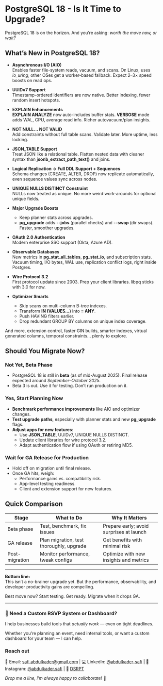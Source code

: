 # PostgreSQL 18 - Is It Time to Upgrade?

PostgreSQL 18 is on the horizon. And you’re asking: _worth the move now, or wait?_

## What’s New in PostgreSQL 18?

- **Asynchronous I/O (AIO)**  
  Enables faster file-system reads, vacuum, and scans. On Linux, uses _io_uring_; other OSes get a worker-based fallback. Expect 2–3× speed boosts on read ops.

- **UUIDv7 Support**  
  Timestamp-ordered identifiers are now native. Better indexing, fewer random insert hotspots.

- **EXPLAIN Enhancements**  
  **EXPLAIN ANALYZE** now auto-includes buffer stats. **VERBOSE** mode adds WAL, CPU, average read info. Richer autovacuum/plan insights.

- **NOT NULL … NOT VALID**  
  Add constraints without full table scans. Validate later. More uptime, less locking.

- **JSON_TABLE Support**  
  Treat JSON like a relational table. Flatten nested data with cleaner syntax than **jsonb_extract_path_text()** and joins.

- **Logical Replication → Full DDL Support + Sequences**  
  Schema changes (CREATE, ALTER, DROP) now replicate automatically, even sequence values sync across nodes.

- **UNIQUE NULLS DISTINCT Constraint**  
  NULLs now treated as unique. No more weird work-arounds for optional unique fields.

- **Major Upgrade Boosts**

  - Keep planner stats across upgrades.
  - **pg_upgrade** adds **--jobs** (parallel checks) and **--swap** (dir swaps). Faster, smoother upgrades.

- **OAuth 2.0 Authentication**  
  Modern enterprise SSO support (Okta, Azure AD).

- **Observable Databases**  
  New metrics in **pg_stat_all_tables**, **pg_stat_io**, and subscription stats. Vacuum timing, I/O bytes, WAL use, replication conflict logs, right inside Postgres.

- **Wire Protocol 3.2**  
  First protocol update since 2003. Prep your client libraries. libpq sticks with 3.0 for now.

- **Optimizer Smarts**
  - Skip scans on multi-column B-tree indexes.
  - Transform **IN (VALUES…)** into **= ANY**.
  - Push HAVING filters earlier.
  - Drop redundant GROUP BY columns on unique index coverage.

And more, extension control, faster GIN builds, smarter indexes, virtual generated columns, temporal constraints… plenty to explore.

## Should You Migrate Now?

### Not Yet, Beta Phase

- PostgreSQL 18 is still in **beta** (as of mid-August 2025). Final release expected around _September–October 2025_.
- Beta 3 is out. Use it for testing. Don’t run production on it.

### Yes, Start Planning Now

- **Benchmark performance improvements** like AIO and optimizer changes.
- **Test upgrade paths**, especially with planner stats and new **pg_upgrade** flags.
- **Adjust apps for new features**:
  - Use **JSON_TABLE**, UUIDv7, UNIQUE NULLS DISTINCT.
  - Update client libraries for wire protocol 3.2.
  - Adapt authentication flow if using OAuth or retiring MD5.

### Wait for GA Release for Production

- Hold off on migration until final release.
- Once GA hits, weigh:
  - Performance gains vs. compatibility risk.
  - App-level testing readiness.
  - Client and extension support for new features.

## Quick Comparison

| Stage          | What to Do                               | Why It Matters                           |
| -------------- | ---------------------------------------- | ---------------------------------------- |
| Beta phase     | Test, benchmark, fix issues              | Prepare early; avoid surprises at launch |
| GA release     | Plan migration, test thoroughly, upgrade | Get benefits with minimal risk           |
| Post-migration | Monitor performance, tweak configs       | Optimize with new insights and metrics   |

---

**Bottom line:**  
This isn’t a no-brainer upgrade yet. But the performance, observability, and developer productivity gains are compelling.

Best move now? Start testing. Get ready. Migrate when it drops GA.

---

### 🤝 Need a Custom RSVP System or Dashboard?

I help businesses build tools that _actually work_ — even on tight deadlines.

Whether you're planning an event, need internal tools, or want a custom dashboard for your team — I can help.

### Reach out

📧 Email: [safi.abdulkader@gmail.com](mailto:safi.abdulkader@gmail.com) | 💻 LinkedIn: [@abdulkader-safi](https://www.linkedin.com/in/abdulkader-safi/) | 📱 Instagram: [@abdulkader.safi](https://www.instagram.com/abdulkader.safi/) | 🏢 [DSRPT](https://www.dsrpt.com.au/kw/contact)

_Drop me a line, I’m always happy to collaborate!_ 🚀

